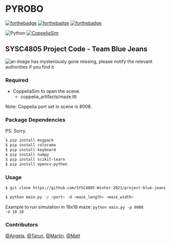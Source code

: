# PYROBO
[![forthebadge](https://forthebadge.com/images/badges/made-with-python.svg)](https://forthebadge.com)
[![forthebadge](https://forthebadge.com/images/badges/built-with-science.svg)](https://forthebadge.com)
[![forthebadge](https://forthebadge.com/images/badges/not-a-bug-a-feature.svg)](https://forthebadge.com)

![Python](https://img.shields.io/badge/python-v3.7+-blue.svg)
[![CoppeliaSim](https://img.shields.io/badge/CoppeliaSim-v4.1-red.svg)](https://www.coppeliarobotics.com/helpFiles/en/versionInfo.htm#coppeliaSim4.1.0)
## SYSC4805 Project Code - Team Blue Jeans

![an image has mysteriously gone missing, please notify the relevant authorities if you find it](https://github.com/SYSC4805-Winter-2021/project-blue-jeans/blob/master/misc/concept.png)

### Required

 - CoppeliaSim to open the scene.
    - coppelia_artifacts/maze.ttt

Note: Coppelia port set in scene is 8008.

### Package Dependencies
PS: Sorry.
```bash
$ pip install msgpack
$ pip install colorama
$ pip install keyboard
$ pip install numpy
$ pip install scikit-learn
$ pip install opencv-python
```

### Usage

```bash
$ git clone https://github.com/SYSC4805-Winter-2021/project-blue-jeans
```

```bash
$ python main.py -p <port> -d <maze_length> <maze_width>
```

Example to run simulation in 18x18 maze: <code>python main.py -p 8008 -d 18 18</code>

### Contributors

[@Angela](https://github.com/angiebyun),
[@Tarun](https://github.com/TarunAK),
[@Martin](https://github.com/martinklamrowski),
[@Matt](https://github.com/mwesleyjames)
